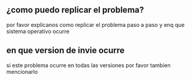 ## ¿como puedo replicar el problema?
por favor explicanos como replicar el problema paso a paso y enq que sistema operativo ocurre
## en que version de invie ocurre
si este problema ocurre en todas las versiones por favor tambien mencionarlo
